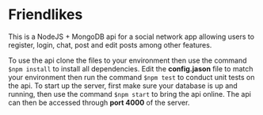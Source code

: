 # Friendlikes
This is a NodeJS + MongoDB api for a social network app allowing users to register, login, chat, post and edit posts among other features.
 
To use the api clone the files to your environment then use the command `$npm install` to install all dependencies. 
Edit the **config.jason** file to match your environment then run the command `$npm test` to conduct unit tests on the api.
To start up the server, first make sure your database is up and running, then use the command `$npm start` to bring the api online. 
The api can then be accessed through **port 4000** of the server.
